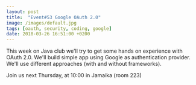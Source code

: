 ```yaml
---
layout: post
title:  "Event#53 Google OAuth 2.0"
image: /images/default.jpg
tags: [oauth, security, coding, google]
date: 2018-03-26 16:51:00 +0200
---
```


This week on Java club
we'll try to get some hands on experience with OAuth 2.0. We'll build simple app using Google as authentication provider. We'll use different approaches (with and without frameworks). []()

Join us next Thursday, at 10:00 in Jamaika (room 223)

